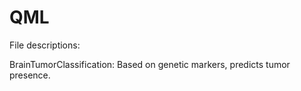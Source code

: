 # QML

File descriptions:

BrainTumorClassification:
Based on genetic markers, predicts tumor presence.
